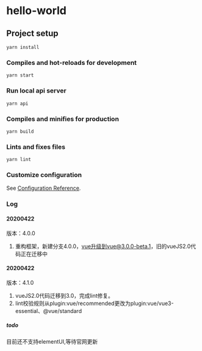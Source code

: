 # hello-world

## Project setup
```
yarn install
```

### Compiles and hot-reloads for development
```
yarn start
```

### Run local api server
```
yarn api
```

### Compiles and minifies for production
```
yarn build
```

### Lints and fixes files
```
yarn lint
```

### Customize configuration
See [Configuration Reference](https://cli.vuejs.org/config/).

### Log

####  20200422
版本：4.0.0
1. 重构框架，新建分支4.0.0，vue升级到vue@3.0.0-beta.1，旧的vueJS2.0代码正在迁移中

####  20200422
版本：4.1.0
1. vueJS2.0代码迁移到3.0，完成lint修复。
2. lint校验规则从plugin:vue/recommended更改为plugin:vue/vue3-essential、@vue/standard
##### todo
目前还不支持elementUI,等待官网更新

